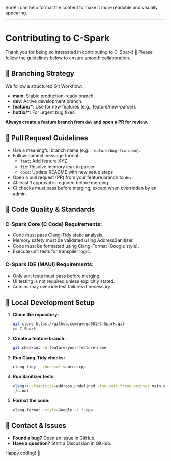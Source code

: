 Sure! I can help format the content to make it more readable and visually appealing.

---

# Contributing to C-Spark

Thank you for being so interested in contributing to C-Spark! 🚀 Please follow the guidelines below to ensure smooth collaboration.

## 📌 Branching Strategy

We follow a structured Git Workflow:

- **main**: Stable production-ready branch.
- **dev**: Active development branch.
- **feature/\***: Use for new features (e.g., feature/new-parser).
- **hotfix/\***: For urgent bug fixes.

**Always create a feature branch from `dev` and open a PR for review.**

## 📌 Pull Request Guidelines

- Use a meaningful branch name (e.g., `feature/bug-fix-name`).
- Follow commit message format:
  - `feat`: Add feature XYZ
  - `fix`: Resolve memory leak in parser
  - `docs`: Update README with new setup steps
- Open a pull request (PR) from your feature branch to `dev`.
- At least 1 approval is required before merging.
- CI checks must pass before merging, except when overridden by an admin.

## 📌 Code Quality & Standards

### C-Spark Core (C Code) Requirements:

- Code must pass Clang-Tidy static analysis.
- Memory safety must be validated using AddressSanitizer.
- Code must be formatted using Clang-Format (Google style).
- Execute unit tests for transpiler logic.

### C-Spark IDE (MAUI) Requirements:

- Only unit tests must pass before merging.
- UI testing is not required unless explicitly stated.
- Admins may override test failures if necessary.

## 📌 Local Development Setup

1. **Clone the repository:**
   ```bash
   git clone https://github.com/gvega001/C-Spark.git
   cd C-Spark
   ```

2. **Create a feature branch:**
   ```bash
   git checkout -b feature/your-feature-name
   ```

3. **Run Clang-Tidy checks:**
   ```bash
   clang-tidy --checks=* source.cpp
   ```

4. **Run Sanitizer tests:**
   ```bash
   clang++ -fsanitize=address,undefined -fno-omit-frame-pointer main.cpp
   ./a.out
   ```

5. **Format the code:**
   ```bash
   clang-format -style=Google -i *.cpp
   ```

## 📌 Contact & Issues

- **Found a bug?** Open an Issue in GitHub.
- **Have a question?** Start a Discussion in GitHub.

Happy coding! 🚀
